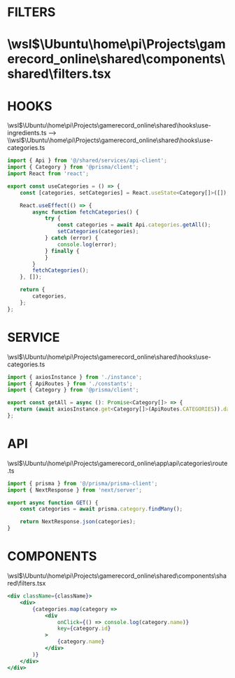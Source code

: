 # FILTERS
# \\wsl$\Ubuntu\home\pi\Projects\gamerecord_online\shared\components\shared\filters.tsx

# HOOKS
\\wsl$\Ubuntu\home\pi\Projects\gamerecord_online\shared\hooks\use-ingredients.ts -->
\\wsl$\Ubuntu\home\pi\Projects\gamerecord_online\shared\hooks\use-categories.ts
```jsx
import { Api } from '@/shared/services/api-client';
import { Category } from '@prisma/client';
import React from 'react';

export const useCategories = () => {
    const [categories, setCategories] = React.useState<Category[]>([]);

    React.useEffect(() => {
        async function fetchCategories() {
            try {
                const categories = await Api.categories.getAll();
                setCategories(categories);
            } catch (error) {
                console.log(error);
            } finally {
            }
        }
        fetchCategories();
    }, []);

    return {
        categories,
    };
};
```

# SERVICE
\\wsl$\Ubuntu\home\pi\Projects\gamerecord_online\shared\hooks\use-categories.ts
```jsx
import { axiosInstance } from './instance';
import { ApiRoutes } from './constants';
import { Category } from '@prisma/client';

export const getAll = async (): Promise<Category[]> => {
  return (await axiosInstance.get<Category[]>(ApiRoutes.CATEGORIES)).data;
};
```

# API
\\wsl$\Ubuntu\home\pi\Projects\gamerecord_online\app\api\categories\route.ts
```jsx
import { prisma } from '@/prisma/prisma-client';
import { NextResponse } from 'next/server';

export async function GET() {
    const categories = await prisma.category.findMany();

    return NextResponse.json(categories);
}

```

# COMPONENTS
\\wsl$\Ubuntu\home\pi\Projects\gamerecord_online\shared\components\shared\filters.tsx
```jsx
<div className={className}>
    <div>
        {categories.map(category =>
            <div
                onClick={() => console.log(category.name)}
                key={category.id}
            >
                {category.name}
            </div>
        )}
    </div>
</div>
```